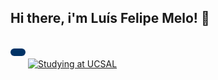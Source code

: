 ## Hi there, i'm Luís Felipe Melo!  👋

<p style="display: inline-block; background-color: #003366; color: white; padding: 6px 12px; border-radius: 6px; font-size: 18px; font-family: Arial, sans-serif; font-weight: bold;">
</p>
<a href="https://www.ucsal.br/">
  <img src="https://img.shields.io/static/v1?label=Studying%20at%20UCSAL&message=Systems%20Analysis%20%26%20Development&labelColor=003366&color=6f42c1&style=flat" alt="Studying at UCSAL">
</a>



